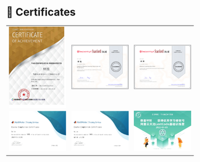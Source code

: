 # 🥇 Certificates



|                                                              |                                                              |                                                              |
| ------------------------------------------------------------ | ------------------------------------------------------------ | ------------------------------------------------------------ |
| <img src="../imgs/certificates/baidu1.jpg" alt="baidu1" style="zoom:25%;" /> | <img src="../imgs/certificates/coursera1.jpg" alt="coursera1" style="zoom:25%;" /> | <img src="../imgs/certificates/coursera2.jpg" alt="coursera2" style="zoom:25%;" /> |
| <img src="../imgs/certificates/matlab1.jpg" alt="matlab1" style="zoom:25%;" /> | <img src="../imgs/certificates/matlab2.jpg" alt="matlab2" style="zoom:25%;" /> | <img src="../imgs/certificates/tianchi.jpg" alt="tianchi" style="zoom:25%;" /> |
|                                                              |                                                              |                                                              |

 
